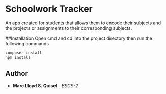 # Schoolwork Tracker
An app created for students that allows them to encode their subjects and the projects or assignments to their corresponding subjects.

##Installation
Open cmd and cd into the project directory then run the following commands
```bash
composer install
npm install
```

## Author
* **Marc Lloyd S. Quisel** - *BSCS-2* 
